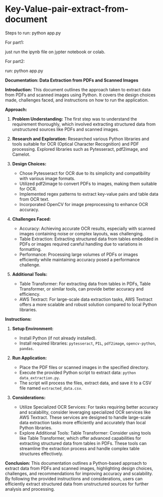 # Key-Value-pair-extract-from-document

Steps to run:
python app.py

For part1:

just run the ipynb file on jypter notebook or colab.


For part2:

run: python app.py



**Documentation: Data Extraction from PDFs and Scanned Images**

**Introduction:**
This document outlines the approach taken to extract data from PDFs and scanned images using Python. It covers the design choices made, challenges faced, and instructions on how to run the application.

**Approach:**
1. **Problem Understanding:** The first step was to understand the requirement thoroughly, which involved extracting structured data from unstructured sources like PDFs and scanned images.

2. **Research and Exploration:** Researched various Python libraries and tools suitable for OCR (Optical Character Recognition) and PDF processing. Explored libraries such as Pytesseract, pdf2image, and Camelot.

3. **Design Choices:**
    - Chose Pytesseract for OCR due to its simplicity and compatibility with various image formats.
    - Utilized pdf2image to convert PDFs to images, making them suitable for OCR.
    - Implemented regex patterns to extract key-value pairs and table data from OCR text.
    - Incorporated OpenCV for image preprocessing to enhance OCR accuracy.

4. **Challenges Faced:**
    - Accuracy: Achieving accurate OCR results, especially with scanned images containing noise or complex layouts, was challenging.
    - Table Extraction: Extracting structured data from tables embedded in PDFs or images required careful handling due to variations in formatting.
    - Performance: Processing large volumes of PDFs or images efficiently while maintaining accuracy posed a performance challenge.

5. **Additional Tools:**
    - Table Transformer: For extracting data from tables in PDFs, Table Transformer, or similar tools, can provide better accuracy and efficiency.
    - AWS Textract: For large-scale data extraction tasks, AWS Textract offers a more scalable and robust solution compared to local Python libraries.

**Instructions:**
1. **Setup Environment:**
    - Install Python (if not already installed).
    - Install required libraries: `pytesseract`, `PIL`, `pdf2image`, `opencv-python`, `pandas`.

2. **Run Application:**
    - Place the PDF files or scanned images in the specified directory.
    - Execute the provided Python script to extract data: `python data_extraction.py`.
    - The script will process the files, extract data, and save it to a CSV file named `extracted_data.csv`.

3. **Considerations:**
    - Utilize Specialized OCR Services: For tasks requiring better accuracy and scalability, consider leveraging specialized OCR services like AWS Textract. These services are designed to handle large-scale data extraction tasks more efficiently and accurately than local Python libraries.
    - Explore Additional Tools:
      Table Transformer: Consider using tools like Table Transformer, which offer advanced capabilities for extracting structured data from tables in PDFs. These tools can streamline the extraction process and handle complex table structures effectively.
      

**Conclusion:**
This documentation outlines a Python-based approach to extract data from PDFs and scanned images, highlighting design choices, challenges, and recommendations for improving accuracy and scalability. By following the provided instructions and considerations, users can efficiently extract structured data from unstructured sources for further analysis and processing.
